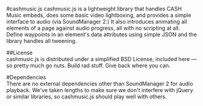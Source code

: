#cashmusic.js
cashmusic.js is a lightweight library that handles CASH Music embeds, does some basic video 
lightboxing, and provides a simple interface to audio (via SoundManager 2.) It also introduces 
animating all elements of a page against audio progress, all with no scripting at all. Define 
waypoints in an element's data attributes using simple JSON and the library handles all tweening. 
   
   
##License  
cashmusic.js is distributed under a simplified BSD License, included here — so pretty much go nuts. 
Build rad stuff. Give back where you can.
   
  
#Dependencies  
There are no external dependencies other than SoundManager 2 for audio playback. We've taken lengths 
to make sure we don't interfere with jQuery or similar libraries, so cashmusic.js should play well 
with others. 